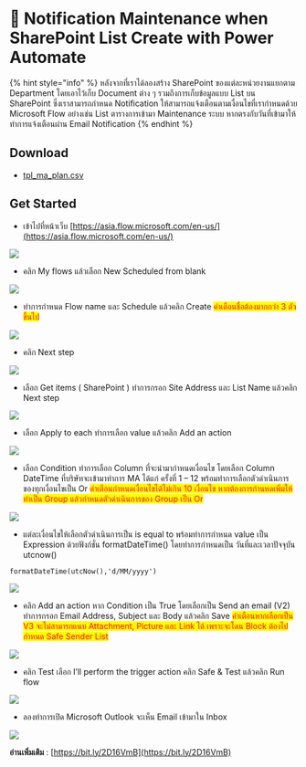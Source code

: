 # 🤖 Notification Maintenance when SharePoint List Create with Power Automate

{% hint style="info" %}
หลังจากที่เราได้ลองสร้าง SharePoint ของแต่ละหน่วยงานแยกตาม Department โดยเอาไว้เก็บ Document ต่าง ๆ รวมถึงการเก็บข้อมูลแบบ List บน SharePoint ซึ่งเราสามารถกำหนด Notification ให้สามารถแจ้งเตือนตามเงื่อนไขที่เรากำหนดด้วย Microsoft Flow อย่างเช่น List ตารางการเข้ามา Maintenance ระบบ หากตรงกับวันที่เข้ามาให้ทำการแจ้งเตือนผ่าน Email Notification
{% endhint %}

## **Download**

* [tpl\_ma\_plan.csv](https://drive.google.com/open?id=150EhsfweZN69PhzNqgLgvMRv5ROy3Clt)

## **Get Started**

* เข้าไปที่หน้าเว็บ [https://asia.flow.microsoft.com/en-us/](https://asia.flow.microsoft.com/en-us/)

![](<../../.gitbook/assets/flow-01 (1).png>)

* คลิก My flows แล้วเลือก New Scheduled from blank

![](<../../.gitbook/assets/flow-02 (1).png>)

* ทำการกำหนด Flow name และ Schedule แล้วคลิก Create <mark style="color:red;">คำเตือนชื่อต้องมากกว่า 3 ตัวขึ้นไป</mark>

![](../../.gitbook/assets/flow-03.png)

* คลิก Next step

![](../../.gitbook/assets/flow-04.png)

* เลือก Get items ( SharePoint ) ทำการกรอก Site Address และ List Name แล้วคลิก Next step

![](../../.gitbook/assets/flow-05.png)

* เลือก Apply to each ทำการเลือก value แล้วคลิก Add an action

![](../../.gitbook/assets/flow-06.png)

* เลือก Condition ทำการเลือก Column ที่จะนำมากำหนดเงื่อนไข โดยเลือก Column DateTime ที่บริษัทจะเข้ามาทำการ MA ได้แก่ ครั้งที่ 1 – 12 พร้อมทำการเลือกตัวดำเนินการของทุกเงื่อนไขเป็น Or <mark style="color:red;">คำเตือนกำหนดเงื่อนไขได้ไม่เกิน 10 เงื่อนไข หากต้องการกำนหดเพิ่มให้ทำเป็น Group แล้วกำหนดตัวดำเนินการของ Group เป็น Or</mark>

![](../../.gitbook/assets/flow-07.png)

* แต่ละเงื่อนไขให้เลือกตัวดำเนินการเป็น is equal to พร้อมทำการกำหนด value เป็น Expression ด้วยฟังก์ชั่น formatDateTime() โดยทำการกำหนดเป็น วันที่และเวลาปัจจุบัน utcnow()

```
formatDateTime(utcNow(),'d/MM/yyyy')
```

![](../../.gitbook/assets/flow-08.png)

* คลิก Add an action หาก Condition เป็น True โดยเลือกเป็น Send an email (V2) ทำการกรอก Email Address, Subject และ Body แล้วคลิก Save <mark style="color:red;">คำเตือนหากเลือกเป็น V3 จะไม่สามารถแนบ Attachment, Picture และ Link ได้ เพราะจะโดน Block ต้องไปกำหนด Safe Sender List</mark>

![](../../.gitbook/assets/flow-09.png)

* คลิก Test เลือก I’ll perform the trigger action คลิก Safe & Test แล้วคลิก Run flow

![](../../.gitbook/assets/flow-10.png)

* ลองทำการเปิด Microsoft Outlook จะเห็น Email เข้ามาใน Inbox

![](../../.gitbook/assets/flow-11.png)

**อ่านเพิ่มเติม** : [https://bit.ly/2D16VmB](https://bit.ly/2D16VmB)
